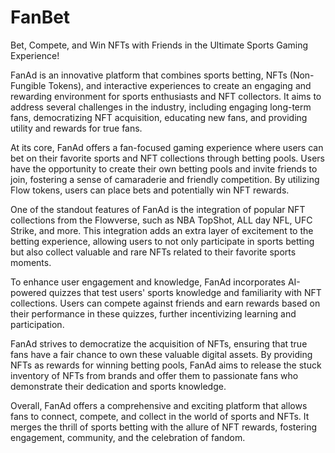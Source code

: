 # FanBet
Bet, Compete, and Win NFTs with Friends in the Ultimate Sports Gaming Experience!

FanAd is an innovative platform that combines sports betting, NFTs (Non-Fungible Tokens), and interactive experiences to create an engaging and rewarding environment for sports enthusiasts and NFT collectors. It aims to address several challenges in the industry, including engaging long-term fans, democratizing NFT acquisition, educating new fans, and providing utility and rewards for true fans.

At its core, FanAd offers a fan-focused gaming experience where users can bet on their favorite sports and NFT collections through betting pools. Users have the opportunity to create their own betting pools and invite friends to join, fostering a sense of camaraderie and friendly competition. By utilizing Flow tokens, users can place bets and potentially win NFT rewards.

One of the standout features of FanAd is the integration of popular NFT collections from the Flowverse, such as NBA TopShot, ALL day NFL, UFC Strike, and more. This integration adds an extra layer of excitement to the betting experience, allowing users to not only participate in sports betting but also collect valuable and rare NFTs related to their favorite sports moments.

To enhance user engagement and knowledge, FanAd incorporates AI-powered quizzes that test users' sports knowledge and familiarity with NFT collections. Users can compete against friends and earn rewards based on their performance in these quizzes, further incentivizing learning and participation.

FanAd strives to democratize the acquisition of NFTs, ensuring that true fans have a fair chance to own these valuable digital assets. By providing NFTs as rewards for winning betting pools, FanAd aims to release the stuck inventory of NFTs from brands and offer them to passionate fans who demonstrate their dedication and sports knowledge.

Overall, FanAd offers a comprehensive and exciting platform that allows fans to connect, compete, and collect in the world of sports and NFTs. It merges the thrill of sports betting with the allure of NFT rewards, fostering engagement, community, and the celebration of fandom.
